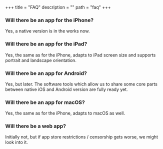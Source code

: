 +++
title = "FAQ"
description = ""
path = "faq"
+++

### Will there be an app for the iPhone?

Yes, a native version is in the works now.

### Will there be an app for the iPad?

Yes, the same as for the iPhone, adapts to iPad screen size and supports portrait and landscape orientation.

### Will there be an app for Android?

Yes, but later. The software tools which allow us to share some core parts between native iOS and Android version are fully ready yet.

### Will there be an app for macOS?

Yes, the same as for the iPhone, adapts to macOS as well.

### Will there be a web app?

Initially not, but if app store restrictions / censorship gets worse, we might look into it.
